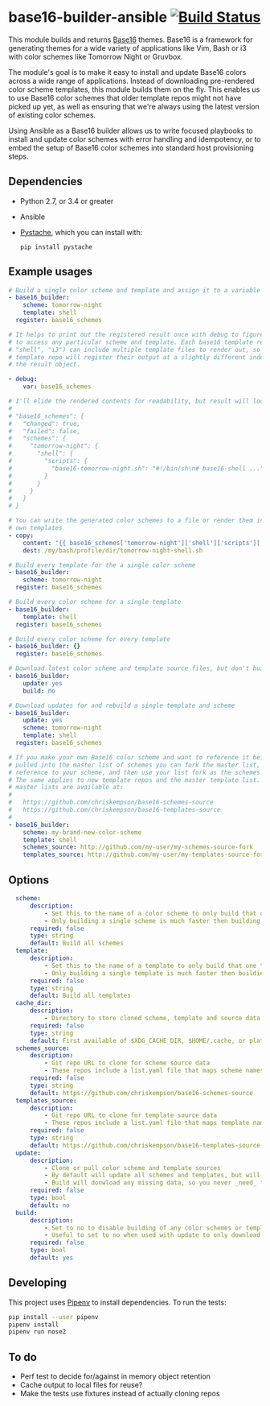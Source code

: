 base16-builder-ansible [![Build Status](https://travis-ci.org/mnussbaum/base16-builder-ansible.svg?branch=master)](https://travis-ci.org/mnussbaum/base16-builder-ansible)
================

This module builds and returns [Base16](https://github.com/chriskempson/base16)
themes. Base16 is a framework for generating themes for a wide variety of
applications like Vim, Bash or i3 with color schemes like Tomorrow Night or
Gruvbox.

The module's goal is to make it easy to install and update Base16 colors across
a wide range of applications. Instead of downloading pre-rendered color scheme
templates, this module builds them on the fly. This enables us to use Base16
color schemes that older template repos might not have picked up yet, as well
as ensuring that we're always using the latest version of existing color
schemes.

Using Ansible as a Base16 builder allows us to write focused playbooks to
install and update color schemes with error handling and idempotency, or
to embed the setup of Base16 color schemes into standard host provisioning
steps.

## Dependencies

* Python 2.7, or 3.4 or greater
* Ansible
* [Pystache](https://github.com/defunkt/pystache), which you can install with:

    ```
    pip install pystache
    ```

## Example usages

```yaml
# Build a single color scheme and template and assign it to a variable
- base16_builder:
    scheme: tomorrow-night
    template: shell
  register: base16_schemes

# It helps to print out the registered result once with debug to figure out how
# to access any particular scheme and template. Each base16 template repo (e.g.
# "shell", "i3") can include multiple template files to render out, so every
# template repo will register their output at a slightly different index path in
# the result object.

- debug:
    var: base16_schemes

# I'll elide the rendered contents for readability, but result will look like this:
#
# "base16_schemes": {
#   "changed": true,
#   "failed": false,
#   "schemes": {
#     "tomorrow-night": {
#       "shell": {
#         "scripts": {
#           "base16-tomorrow-night.sh": "#!/bin/sh\n# base16-shell ..."
#         }
#       }
#     }
#   }
# }

# You can write the generated color schemes to a file or render them into your
# own templates
- copy:
    content: "{{ base16_schemes['tomorrow-night']['shell']['scripts']['base16-tomorrow-night.config'] }}"
    dest: /my/bash/profile/dir/tomorrow-night-shell.sh

# Build every template for the a single color scheme
- base16_builder:
    scheme: tomorrow-night
  register: base16_schemes

# Build every color scheme for a single template
- base16_builder:
    template: shell
  register: base16_schemes

# Build every color scheme for every template
- base16_builder: {}
  register: base16_schemes

# Download latest color scheme and template source files, but don't build anything
- base16_builder:
    update: yes
    build: no

# Download updates for and rebuild a single template and scheme
- base16_builder:
    update: yes
    scheme: tomorrow-night
    template: shell
  register: base16_schemes

# If you make your own Base16 color scheme and want to reference it before it's
# pulled into the master list of schemes you can fork the master list, add a
# reference to your scheme, and then use your list fork as the schemes source.
# The same applies to new template repos and the master template list. Those
# master lists are available at:
#
#   https://github.com/chriskempson/base16-schemes-source
#   https://github.com/chriskempson/base16-templates-source
#
- base16_builder:
    scheme: my-brand-new-color-scheme
    template: shell
    schemes_source: http://github.com/my-user/my-schemes-source-fork
    templates_source: http://github.com/my-user/my-templates-source-fork
```

## Options

```yaml
  scheme:
      description:
          - Set this to the name of a color scheme to only build that one scheme, and not all
          - Only building a single scheme is much faster then building all
      required: false
      type: string
      default: Build all schemes
  template:
      description:
          - Set this to the name of a template to only build that one template, and not all
          - Only building a single template is much faster then building all
      required: false
      type: string
      default: Build all templates
  cache_dir:
      description:
          - Directory to store cloned scheme, template and source data
      required: false
      type: string
      default: First available of $XDG_CACHE_DIR, $HOME/.cache, or platform derived temp dir
  schemes_source:
      description:
          - Git repo URL to clone for scheme source data
          - These repos include a list.yaml file that maps scheme names to Git source repos
      required: false
      type: string
      default: https://github.com/chriskempson/base16-schemes-source
  templates_source:
      description:
          - Git repo URL to clone for template source data
          - These repos include a list.yaml file that maps template names to Git source repos
      required: false
      type: string
      default: https://github.com/chriskempson/base16-templates-source
  update:
      description:
          - Clone or pull color scheme and template sources
          - By default will update all schemes and templates, but will repect scheme and template args
          - Build will donwload any missing data, so you never _need_ to call update
      required: false
      type: bool
      default: no
  build:
      description:
          - Set to no to disable building of any color schemes or templates
          - Useful to set to no when used with update to only download sources
      required: false
      type: bool
      default: yes
```

## Developing

This project uses [Pipenv](https://github.com/pypa/pipenv) to install
dependencies. To run the tests:

```bash
pip install --user pipenv
pipenv install
pipenv run nose2
```

## To do

* Perf test to decide for/against in memory object retention
* Cache output to local files for reuse?
* Make the tests use fixtures instead of actually cloning repos
